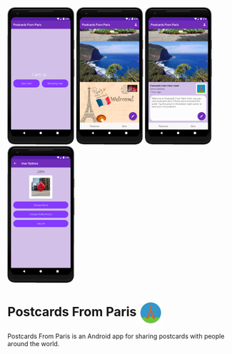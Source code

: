 <p float="left">
  <img src=".github/images/login.png" width="150" title="Login screen" alt="Login screen">
  <img src=".github/images/mailbox.png" width="150" title="Mailbox" alt="Mailbox">
  <img src=".github/images/flipped_card.png" width="150" title="Flipped postcard" alt="Flipped postcard">
  <img src=".github/images/options.png" width="150" title="Options menu" alt="Options menu">
</p>

# Postcards From Paris <img src=".github/images/logo.png" width="50" title="Logo" alt="Logo" align="Center">
Postcards From Paris is an Android app for sharing postcards with people around the world.
